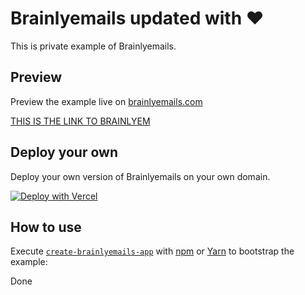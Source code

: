 # Brainlyemails updated with ❤️

This is private example of Brainlyemails.

## Preview

Preview the example live on [brainlyemails.com](https://brainlyemails.com)

[THIS IS THE LINK TO BRAINLYEM](https://brainlyemails.com/preview.png)

## Deploy your own

Deploy your own version of Brainlyemails on your own domain.

[![Deploy with Vercel](https://vercel.com/button)](https://vercel.com/new/git/external?repository-url=https://github.com/vercel/next.js/tree/canary/examples/with-tailwindcss&project-name=with-tailwindcss&repository-name=with-tailwindcss)

## How to use

Execute [`create-brainlyemails-app`](https://github.com/vercel/next.js/tree/canary/packages/create-next-app) with [npm](https://docs.npmjs.com/cli/init) or [Yarn](https://yarnpkg.com/lang/en/docs/cli/create/) to bootstrap the example:

Done
